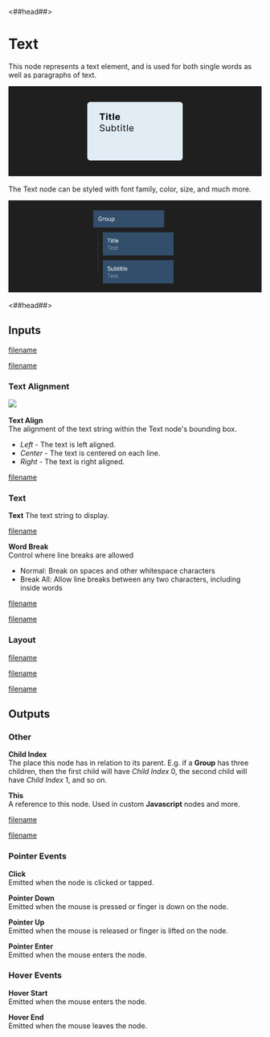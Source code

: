 <##head##>
# Text

This node represents a text element, and is used for both single words as well as paragraphs of text.  

![](./text_visual.png ':class=img-size-l')

The Text node can be styled with font family, color, size, and much more. 

![](./text_node.png ':class=img-size-l')

<##head##>

## Inputs

[filename](../shared-props/inputs/margin-only/README.md ':include')

[filename](../shared-props/inputs/alignment/README.md ':include')

### Text Alignment

<div class="ndl-images">
    <img src="/nodes/visual/text-align.png" class="ndl-image small"></img>  
</div>

**Text Align**  
The alignment of the text string within the Text node's bounding box.

- _Left_ - The text is left aligned.
- _Center_ - The text is centered on each line.
- _Right_ - The text is right aligned.

[filename](../shared-props/inputs/dimensions-and-size-mode/README.md ':include')

### Text

**Text** 
The text string to display.

[filename](../shared-props/inputs/text-styles/README.md ':include')

**Word Break**  
Control where line breaks are allowed
- Normal: Break on spaces and other whitespace characters
- Break All: Allow line breaks between any two characters, including inside words


[filename](../shared-props/inputs/visibility-styles/README.md ':include')

[filename](../shared-props/inputs/placement-styles/README.md ':include')

### Layout
[filename](../shared-props/inputs/position/README.md ':include')

[filename](../shared-props/inputs/other/README.md ':include')

[filename](../shared-props/inputs/advanced-style/README.md ':include')

## Outputs

### Other

**Child Index**  
The place this node has in relation to its parent. E.g. if a **Group** has three children, then the first child will have _Child Index_ 0, the second child will have _Child Index_ 1, and so on.

**This**  
A reference to this node. Used in custom **Javascript** nodes and more.

[filename](../shared-props/outputs/bounding-box/README.md ':include')

[filename](../shared-props/outputs/mounted/README.md ':include')

### Pointer Events

**Click**  
Emitted when the node is clicked or tapped.

**Pointer Down**  
Emitted when the mouse is pressed or finger is down on the node.

**Pointer Up**  
Emitted when the mouse is released or finger is lifted on the node.

**Pointer Enter**  
Emitted when the mouse enters the node.

### Hover Events

**Hover Start**  
Emitted when the mouse enters the node.

**Hover End**  
Emitted when the mouse leaves the node.
